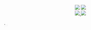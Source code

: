 <p align='center'>
  <img src="https://capsule-render.vercel.app/api?type=soft&color=73c088&height=60&text=  ParkSangSun&animation=fadeIn&fontSize=50&fontColor=ffffff&textBg=true" />
  <img src="https://capsule-render.vercel.app/api?type=soft&color=ffffff&height=40&text=Android%20Developer&fontSize=30&animation=scaleIn&fontColor=73c088" />
  <br>
 
  <a href="https://gsmfourthtermstudent.notion.site/68de7d98a5ab46eb8fc290ebbc5e6eb5" target="_blank">
    <img src="https://img.shields.io/badge/Portfolio-000000?style=flat-square&logo=Notion&logoColor=white"/>
  </a>
  <a href="mailto:aaple10288@gmail.com" target="_blank">
    <img src="https://img.shields.io/badge/Gmail-d14836?style=flat-square&logo=Gmail&logoColor=white"/>
  </a>
</p>
.
<br>
